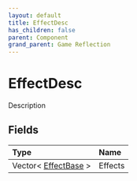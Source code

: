```yaml
---
layout: default
title: EffectDesc
has_children: false
parent: Component
grand_parent: Game Reflection
---
```

# EffectDesc
Description 

## Fields
| Type | Name |
|:-------------|:--------------|
| Vector< [EffectBase](/game-reflection/components/effect_base.md) > | Effects |
